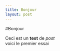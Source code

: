 ```yaml
---
title: Bonjour
layout: post
---
```

#Bonjour

Ceci est un **test** de *post* <br>
voici le premier essai

